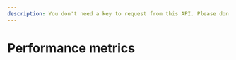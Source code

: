 ```yaml
---
description: You don't need a key to request from this API. Please don't abuse it.
---
```


# Performance metrics

